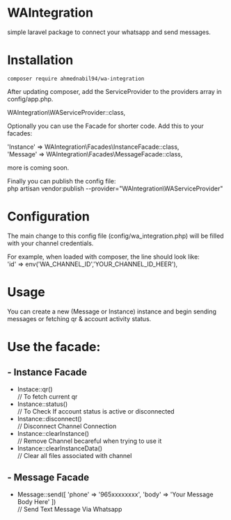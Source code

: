 # WAIntegration
simple laravel package to connect your whatsapp and send messages.


# Installation
```
composer require ahmednabil94/wa-integration
```

After updating composer, add the ServiceProvider to the providers array in config/app.php. <br />
 
WAIntegration\WAServiceProvider::class, <br />

Optionally you can use the Facade for shorter code. Add this to your facades: <br />

'Instance' => WAIntegration\Facades\InstanceFacade::class, <br />
'Message' => WAIntegration\Facades\MessageFacade::class, <br />

 more is coming soon. <br />

 Finally you can publish the config file: <br />
 php artisan vendor:publish --provider="WAIntegration\WAServiceProvider"  <br />

# Configuration
 The main change to this config file (config/wa_integration.php) will be filled with your channel credentials. <br />

 For example, when loaded with composer, the line should look like: <br />
 'id'            => env('WA_CHANNEL_ID','YOUR_CHANNEL_ID_HEER'), <br />

# Usage

 You can create a new (Message or Instance) instance and begin sending messages or fetching qr & account activity status. <br />

 # Use the facade:
 
 ## - Instance Facade

   
  - Instace::qr() <br />
  // To fetch current qr  <br />
  - Instance::status() <br />
  // To Check If account status is active or disconnected <br />
  - Instance::disconnect() <br />
  // Disconnect Channel Connection <br />
  - Instance::clearInstance() <br />
  // Remove Channel becareful when trying to use it <br />
  - Instance::clearInstanceData() <br />
  // Clear all files associated with channel <br />

 ## - Message Facade
 
  - Message::send([
   'phone' => '965xxxxxxxx',
   'body'  => 'Your Message Body Here'
  ]) <br />
// Send Text Message Via Whatsapp <br />
